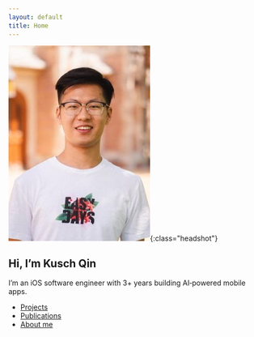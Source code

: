 ```yaml
---
layout: default
title: Home
---
```


![Headshot](Kusch_Qin_pic.jpg){:class="headshot"}

## Hi, I’m Kusch Qin

I’m an iOS software engineer with 3+ years building AI‑powered mobile apps.

<ul>
  <li><a href="/projects/">Projects</a></li>
  <li><a href="/publications/">Publications</a></li>
  <li><a href="/about/">About me</a></li>
</ul>
